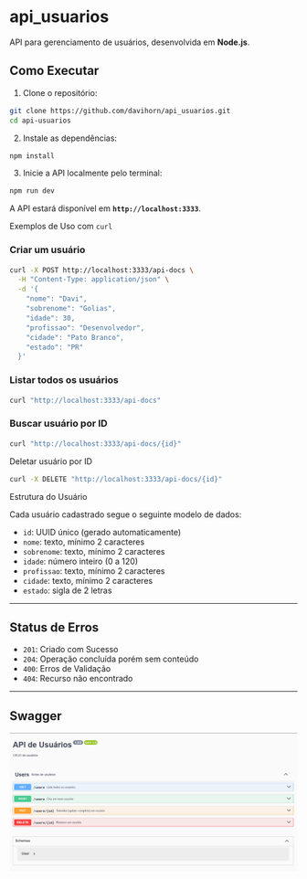 # api_usuarios

API para gerenciamento de usuários, desenvolvida em **Node.js**.

## Como Executar

1. Clone o repositório:

```bash
git clone https://github.com/davihorn/api_usuarios.git
cd api-usuarios
```

2. Instale as dependências:

```bash
npm install
```

3. Inicie a API localmente pelo terminal:

```bash
npm run dev
```

A API estará disponível em **`http://localhost:3333`**.

Exemplos de Uso com `curl`

### Criar um usuário

```bash
curl -X POST http://localhost:3333/api-docs \
  -H "Content-Type: application/json" \
  -d '{
    "nome": "Davi",
    "sobrenome": "Golias",
    "idade": 30,
    "profissao": "Desenvolvedor",
    "cidade": "Pato Branco",
    "estado": "PR"
  }'
```

### Listar todos os usuários

```bash
curl "http://localhost:3333/api-docs"
```

### Buscar usuário por ID

```bash
curl "http://localhost:3333/api-docs/{id}"
```

Deletar usuário por ID
```bash
curl -X DELETE "http://localhost:3333/api-docs/{id}"
```
Estrutura do Usuário

Cada usuário cadastrado segue o seguinte modelo de dados:

- `id`: UUID único (gerado automaticamente)
- `nome`: texto, mínimo 2 caracteres
- `sobrenome`: texto, mínimo 2 caracteres
- `idade`: número inteiro (0 a 120)
- `profissao`: texto, mínimo 2 caracteres
- `cidade`: texto, mínimo 2 caracteres
- `estado`: sigla de 2 letras 

---

## Status de Erros

* `201`: Criado com Sucesso
* `204`: Operação concluída porém sem conteúdo
* `400`: Erros de Validação
* `404`: Recurso não encontrado

---

## Swagger 

![Swagger UI](./data/swagger.png)